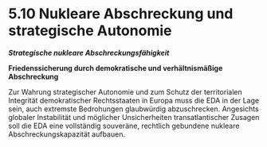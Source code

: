 # 5.10 Nukleare Abschreckung und strategische Autonomie

_**Strategische nukleare Abschreckungsfähigkeit**_

**Friedenssicherung durch demokratische und verhältnismäßige Abschreckung**

Zur Wahrung strategischer Autonomie und zum Schutz der territorialen Integrität demokratischer Rechtsstaaten in Europa muss die EDA in der Lage sein, auch extremste Bedrohungen glaubwürdig abzuschrecken. Angesichts globaler Instabilität und möglicher Unsicherheiten transatlantischer Zusagen soll die EDA eine vollständig souveräne, rechtlich gebundene nukleare Abschreckungskapazität aufbauen.


